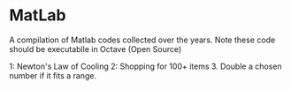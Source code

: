 # MatLab
A compilation of Matlab codes collected over the years.
Note these code should be executablle in Octave (Open Source)

1:  Newton's Law of Cooling
2:  Shopping for 100+ items
3.  Double a chosen number if it fits a range.
